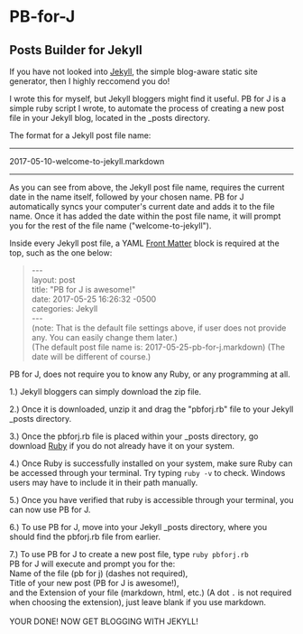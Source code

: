 # PB-for-J
Posts Builder for Jekyll<br />
------------------------
If you have not looked into [Jekyll](https://jekyllrb.com/ "Jekyll"), the simple blog-aware static site generator, then I highly reccomend you do!

I wrote this for myself, but Jekyll bloggers might find it useful.
PB for J is a simple ruby script I wrote, to automate the process of creating a new post file in your Jekyll blog, located in the _posts directory.

The format for a Jekyll post file name: 

****************************************************************

2017-05-10-welcome-to-jekyll.markdown

****************************************************************

As you can see from above, the Jekyll post file name, requires the current date in the name itself, followed by your chosen name.
PB for J automatically syncs your computer's current date and adds it to the file name.
Once it has added the date within the post file name, it will prompt you for the rest of the file name ("welcome-to-jekyll").

Inside every Jekyll post file, a YAML [Front Matter](https://jekyllrb.com/docs/frontmatter/ "Jekyll Front Matter") block is required at the top, such as the one below:

>--- <br />
>layout: post <br />
>title: "PB for J is awesome!" <br />
>date: 2017-05-25 16:26:32 -0500 <br />
>categories: Jekyll <br />
>--- <br />
(note: That is the default file settings above, if user does not provide any. You can easily change them later.) <br />
(The default post file name is: 2017-05-25-pb-for-j.markdown) (The date will be different of course.) 


PB for J, does not require you to know any Ruby, or any programming at all. 

1.) Jekyll bloggers can simply download the zip file. <br />

2.) Once it is downloaded, unzip it and drag the "pbforj.rb" file to your Jekyll _posts directory. <br />

3.) Once the pbforj.rb file is placed within your _posts directory, go download [Ruby](https://www.ruby-lang.org/en/downloads/ "Ruby") if you do not already have it on your system. <br />

4.) Once Ruby is successfully installed on your system, make sure Ruby can be accessed through your terminal. Try typing `ruby -v` to check. Windows users may have to include it in their path manually. <br />

5.) Once you have verified that ruby is accessible through your terminal, you can now use PB for J. <br />

6.) To use PB for J, move into your Jekyll _posts directory, where you should find the pbforj.rb file from earlier. <br />

7.) To use PB for J to create a new post file, type `ruby pbforj.rb`<br /> PB for J will execute and prompt you for the:<br /> Name of the file (pb for j) (dashes not required),<br /> Title of your new post (PB for J is awesome!),<br /> and the Extension of your file (markdown, html, etc.) (A dot `.` is not required when choosing the extension), just leave blank if you use markdown. <br />
<br />
YOUR DONE! NOW GET BLOGGING WITH JEKYLL!
